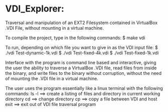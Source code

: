# VDI_Explorer: 
Traversal and manipulation of an EXT2 Filesystem contained in VirtualBox .VDI File, without mounting in a virtual machine.

To compile the project, type in the following commands: 
$ make vdi

To run, depending on which file you want to give in as the VDI input file:
$ ./vdi Test-dynamic-1k.vdi
$ ./vdi Test-fixed-4k.vdi
$ ./vdi Test-fixed-1k.vdi

Interface with the program is command line based and interactive, giving the user the ability to traverse a VirtualBox .VDI file, read files from inside the binary, and write files to the binary without corruption, without the need of mounting the .VDI file in a virtual machine. 

The user uses the program essentially like a linux terminal with the following commands:
ls -l ==> create a listing of files and directory in current working directory
cd <directory> ==> change directory
cp <source> <destination> ==> copy a file between VDI and host
exit ==> exit out of VDI file traversal program
